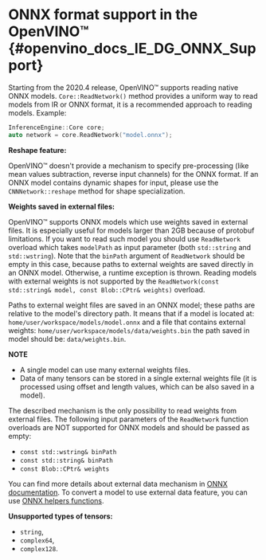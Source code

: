 # ONNX format support in the OpenVINO™ {#openvino_docs_IE_DG_ONNX_Support}

Starting from the 2020.4 release, OpenVINO™ supports reading native ONNX models.
`Core::ReadNetwork()` method provides a uniform way to read models from IR or ONNX format, it is a recommended approach to reading models.
Example:

```cpp
InferenceEngine::Core core;
auto network = core.ReadNetwork("model.onnx");
```

**Reshape feature:**

OpenVINO™ doesn't provide a mechanism to specify pre-processing (like mean values subtraction, reverse input channels) for the ONNX format.
If an ONNX model contains dynamic shapes for input, please use the `CNNNetwork::reshape` method for shape specialization.

**Weights saved in external files:**

OpenVINO™ supports ONNX models which use weights saved in external files. It is especially useful for models larger than 2GB because of protobuf limitations.
If you want to read such model you should use `ReadNetwork` overload which takes `modelPath` as input parameter (both `std::string` and `std::wstring`).
Note that the `binPath` argument of `ReadNetwork` should be empty in this case, because paths to external weights are saved directly in an ONNX model.
Otherwise, a runtime exception is thrown.
Reading models with external weights is not supported by the `ReadNetwork(const std::string& model, const Blob::CPtr& weights)` overload.

Paths to external weight files are saved in an ONNX model; these paths are relative to the model's directory path.
It means that if a model is located at:
`home/user/workspace/models/model.onnx`
and a file that contains external weights:
`home/user/workspace/models/data/weights.bin`
the path saved in model should be:
`data/weights.bin`.

**NOTE**

* A single model can use many external weights files.
* Data of many tensors can be stored in a single external weights file (it is processed using offset and length values, which can be also saved in a model).

The described mechanism is the only possibility to read weights from external files. The following input parameters of the `ReadNetwork` function overloads are NOT supported for ONNX models and should be passed as empty:
* `const std::wstring& binPath`
* `const std::string& binPath`
* `const Blob::CPtr& weights`

You can find more details about external data mechanism in [ONNX documentation](https://github.com/onnx/onnx/blob/master/docs/ExternalData.md).
To convert a model to use external data feature, you can use [ONNX helpers functions](https://github.com/onnx/onnx/blob/master/onnx/external_data_helper.py).

**Unsupported types of tensors:**

* `string`,
* `complex64`,
* `complex128`.

